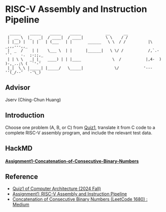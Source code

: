 # RISC-V Assembly and Instruction Pipeline
```
  _____    _____    _____    _____           __      __  
 |  __ \  |_   _|  / ____|  / ____|          \ \    / /  
 | |__) |   | |   | (___   | |       ______   \ \  / /          |\      _,,,---,,_
 |  _  /    | |    \___ \  | |      |______|   \ \/ /           /,`.-'`'    -.  ;-;;,_
 | | \ \   _| |_   ____) | | |____              \  /           |,4-  ) )-,_..;\ (  `'-'
 |_|  \_\ |_____| |_____/   \_____|              \/           '---''(_/--'  `-'\_)  
```

## Advisor
Jserv (Ching-Chun Huang)

## Introduction
Choose one problem (A, B, or C) from [Quiz1](https://hackmd.io/@sysprog/arch2024-quiz1-sol), translate it from C code to a complete RISC-V assembly program, and include the relevant test data.

## HackMD
#### [Assignment1-Concatenation-of-Consecutive-Binary-Numbers](https://hackmd.io/QunWORnFQqy2SOBRz3SrNQ)

## Reference
- [Quiz1 of Computer Architecture (2024 Fall)](https://hackmd.io/@sysprog/arch2024-quiz1-sol#Problem-C)
- [Assignment1: RISC-V Assembly and Instruction Pipeline](https://hackmd.io/@sysprog/2024-arch-homework1)
- [Concatenation of Consecutive Binary Numbers (LeetCode 1680) : Medium](https://leetcode.com/problems/concatenation-of-consecutive-binary-numbers/description/)



